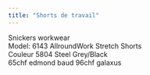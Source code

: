 ```yaml
---
title: "Shorts de travail"
---
```


Snickers workwear\
Model: 6143 AllroundWork Stretch Shorts\
Couleur 5804 Steel Grey/Black\
65chf edmond baud 96chf galaxus 